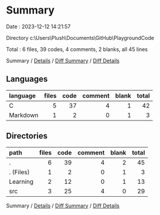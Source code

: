 # Summary

Date : 2023-12-12 14:21:57

Directory c:\\Users\\Plush\\Documents\\GitHub\\PlaygroundCode

Total : 6 files,  39 codes, 4 comments, 2 blanks, all 45 lines

Summary / [Details](details.md) / [Diff Summary](diff.md) / [Diff Details](diff-details.md)

## Languages
| language | files | code | comment | blank | total |
| :--- | ---: | ---: | ---: | ---: | ---: |
| C | 5 | 37 | 4 | 1 | 42 |
| Markdown | 1 | 2 | 0 | 1 | 3 |

## Directories
| path | files | code | comment | blank | total |
| :--- | ---: | ---: | ---: | ---: | ---: |
| . | 6 | 39 | 4 | 2 | 45 |
| . (Files) | 1 | 2 | 0 | 1 | 3 |
| Learning | 2 | 12 | 0 | 1 | 13 |
| src | 3 | 25 | 4 | 0 | 29 |

Summary / [Details](details.md) / [Diff Summary](diff.md) / [Diff Details](diff-details.md)